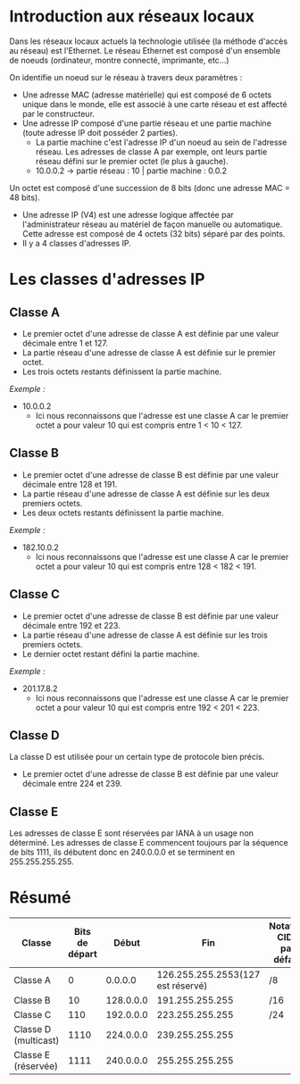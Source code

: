 # Introduction aux réseaux locaux

Dans les réseaux locaux actuels la technologie utilisée (la méthode d'accès au réseau) est l'Ethernet. Le réseau Ethernet est composé d'un ensemble de noeuds (ordinateur, montre connecté, imprimante, etc...)

On identifie un noeud sur le réseau à travers deux paramètres :
* Une adresse MAC (adresse matérielle) qui est composé de 6 octets unique dans le monde, elle est associé à une carte réseau et est affecté par le constructeur.
* Une adresse IP composé d'une partie réseau et une partie machine (toute adresse IP doit posséder 2 parties).
  * La partie machine c'est l'adresse IP d'un noeud au sein de l'adresse réseau. Les adresses de classe A par exemple, ont leurs partie réseau défini sur le premier octet (le plus à gauche).
  * 10.0.0.2 -> partie réseau : 10    |    partie machine : 0.0.2

Un octet est composé d'une succession de 8 bits (donc une adresse MAC = 48 bits).

* Une adresse IP (V4) est une adresse logique affectée par l'administrateur réseau au matériel de façon manuelle ou automatique. Cette adresse est composé de 4 octets (32 bits) séparé par des points.
* Il y a 4 classes d'adresses IP.

# Les classes d'adresses IP

## Classe A

* Le premier octet d'une adresse de classe A est définie par une valeur décimale entre 1 et 127.
* La partie réseau d'une adresse de classe A est définie sur le premier octet.
* Les trois octets restants définissent la partie machine.

_Exemple :_
* 10.0.0.2
  * Ici nous reconnaissons que l'adresse est une classe A car le premier octet a pour valeur 10 qui est compris entre 1 < 10 < 127.


## Classe B

* Le premier octet d'une adresse de classe B est définie par une valeur décimale entre 128 et 191.
* La partie réseau d'une adresse de classe A est définie sur les deux premiers octets.
* Les deux octets restants définissent la partie machine.

_Exemple :_
* 182.10.0.2
  * Ici nous reconnaissons que l'adresse est une classe A car le premier octet a pour valeur 10 qui est compris entre 128 < 182 < 191.
  
  
## Classe C

* Le premier octet d'une adresse de classe B est définie par une valeur décimale entre 192 et 223.
* La partie réseau d'une adresse de classe A est définie sur les trois premiers octets.
* Le dernier octet restant défini la partie machine.

_Exemple :_
* 201.17.8.2
  * Ici nous reconnaissons que l'adresse est une classe A car le premier octet a pour valeur 10 qui est compris entre 192 < 201 < 223.
  
  
## Classe D
La classe D est utilisée pour un certain type de protocole bien précis.

* Le premier octet d'une adresse de classe B est définie par une valeur décimale entre 224 et 239.


## Classe E
Les adresses de classe E sont réservées par IANA à un usage non déterminé. Les adresses de classe E commencent toujours par la séquence de bits 1111, ils débutent donc en 240.0.0.0 et se terminent en 255.255.255.255.


# Résumé

Classe | Bits de départ | Début | Fin | Notation CIDR par défaut | Masque de sous-réseau par défaut
---|---|---|---|---|---
Classe A | 0 | 0.0.0.0 | 126.255.255.2553(127 est réservé) | /8 | 255.0.0.0
Classe B | 10 | 128.0.0.0 | 191.255.255.255 | /16 | 255.255.0.0
Classe C | 110 | 192.0.0.0 | 223.255.255.255 | /24 | 255.255.255.0
Classe D (multicast) | 1110 | 224.0.0.0 | 239.255.255.255 |  | 255.255.255.255
Classe E (réservée) | 1111 | 240.0.0.0 | 255.255.255.255 |  | non défini 
